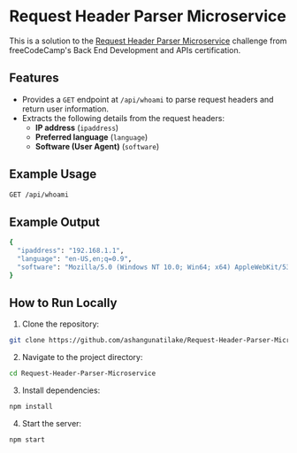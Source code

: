 # Request Header Parser Microservice

This is a solution to the [Request Header Parser Microservice](https://www.freecodecamp.org/learn/back-end-development-and-apis/back-end-development-and-apis-projects/request-header-parser-microservice) challenge from freeCodeCamp's Back End Development and APIs certification.

## Features

- Provides a `GET` endpoint at `/api/whoami` to parse request headers and return user information.
- Extracts the following details from the request headers:
  - **IP address** (`ipaddress`)
  - **Preferred language** (`language`)
  - **Software (User Agent)** (`software`)

## Example Usage

```bash
GET /api/whoami
```

## Example Output

```bash
{
  "ipaddress": "192.168.1.1",
  "language": "en-US,en;q=0.9",
  "software": "Mozilla/5.0 (Windows NT 10.0; Win64; x64) AppleWebKit/537.36 (KHTML, like Gecko) Chrome/91.0.4472.124 Safari/537.36"
}
```

## How to Run Locally

1. Clone the repository:

```bash
git clone https://github.com/ashangunatilake/Request-Header-Parser-Microservice.git
```

2. Navigate to the project directory:
```bash
cd Request-Header-Parser-Microservice
```

3. Install dependencies:
```bash
npm install
```

4. Start the server:
```bash
npm start
```
